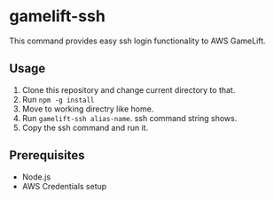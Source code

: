 gamelift-ssh
============

This command provides easy ssh login functionality to AWS GameLift.

Usage
------

1. Clone this repository and change current directory to that.
1. Run `npm -g install`
1. Move to working directry like home.
1. Run `gamelift-ssh alias-name`. ssh command string shows.
1. Copy the ssh command and run it.

Prerequisites
-------

- Node.js
- AWS Credentials setup
